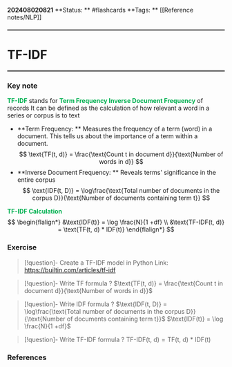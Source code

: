 **202408020821**
**Status: **  #flashcards 
**Tags: ** [[Reference notes/NLP]]

<hr style="border: none; height: 2px; background-color: #000000; margin: 20px 0;">

# TF-IDF
<hr style="border: none; height: 2px; background-color: #000000; margin: 20px 0;">

### Key note
<font color="#00b050">**TF-IDF**</font> stands for **<font color="#00b050">Term Frequency Inverse Document Frequency</font>** of records
It can be defined as the calculation of how relevant a word in a series or corpus is to text
- **Term Frequency: ** Measures the frequency of a term (word) in a document. This tells us about the importance of a term within a document.
$$
\text{TF(t, d)} = \frac{\text{Count t in document d}}{\text{Number of words in d}}
$$
- **Inverse Document Frequency: ** Reveals terms' significance in the entire corpus 
$$
\text{IDF(t, D)} = \log\frac{\text{Total number of documents in the corpus D}}{\text{Number of documents containing term t}}
$$

<font color="#00b050">**TF-IDF Calculation</font>** 
$$
\begin{flalign*}
&\text{IDF(t)} = \log \frac{N}{1 +df} \\
&\text{TF-IDF(t, d)} = \text{TF(t, d) * IDF(t)}
\end{flalign*}
$$
### Exercise
>[!question]- Create a TF-IDF model in Python
>Link: https://builtin.com/articles/tf-idf

>[!question]- Write TF formula
?
> $\text{TF(t, d)} = \frac{\text{Count t in document d}}{\text{Number of words in d}}$

>[!question]- Write IDF formula
?
> $\text{IDF(t, D)} = \log\frac{\text{Total number of documents in the corpus D}}{\text{Number of documents containing term t}}$
> $\text{IDF(t)} = \log \frac{N}{1 +df}$

>[!question]- Write TF-IDF formula
?
>$\text{TF-IDF(t, d)} = \text{TF(t, d) * IDF(t)}$
### References

